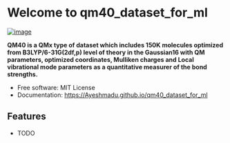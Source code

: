 # Welcome to qm40_dataset_for_ml


[![image](https://img.shields.io/pypi/v/qm40_dataset_for_ml.svg)](https://pypi.python.org/pypi/qm40_dataset_for_ml)


**QM40 is a QMx type of dataset which includes 150K molecules optimized from B3LYP/6-31G(2df,p) level of theory in the Gaussian16 with QM parameters, optimized coordinates, Mulliken charges and Local vibrational mode parameters as a quantitative measurer of the bond strengths.**


-   Free software: MIT License
-   Documentation: <https://Ayeshmadu.github.io/qm40_dataset_for_ml>
    

## Features

-   TODO
